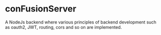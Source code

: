 # conFusionServer
A NodeJs backend where various  principles of backend development such as oauth2, JWT, routing, cors and so on are implemented.
